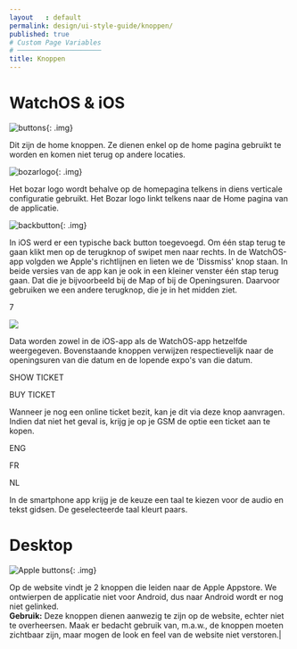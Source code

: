 ```yaml
---
layout   : default
permalink: design/ui-style-guide/knoppen/
published: true
# Custom Page Variables
# ─────────────────────
title: Knoppen
---
```


# WatchOS & iOS

![buttons](../../../img/ui/buttons.png){: .img}

Dit zijn de home knoppen. Ze dienen enkel op de home pagina gebruikt te worden en komen niet terug op andere locaties.

![bozarlogo](../../../img/ui/bozar.png){: .img}

Het bozar logo wordt behalve op de homepagina telkens in diens verticale configuratie gebruikt. Het Bozar logo linkt telkens naar de Home pagina van de applicatie.

![backbutton](../../../img/ui/back.png){: .img}

In iOS werd er een typische back button toegevoegd. Om één stap terug te gaan klikt men op de terugknop of swipet men naar rechts. In de WatchOS-app volgden we Apple's richtlijnen en lieten we de 'Dissmiss' knop staan. In beide versies van de app kan je ook in een kleiner venster één stap terug gaan. Dat die je bijvoorbeeld bij de Map of bij de Openingsuren. Daarvoor gebruiken we een andere terugknop, die je in het midden ziet.

<div class="row">
    <div class="col-3">
        <p class="language">7</p>
    </div>
    <div class="col-4">
    </div>
    <div class="col-5">
        <img src="../../../img/ui/calendar.png" class="img calendar">
    </div>
</div>

Data worden zowel in de iOS-app als de WatchOS-app hetzelfde weergegeven. Bovenstaande knoppen verwijzen respectievelijk naar de openingsuren van die datum en de lopende expo's van die datum.

<div class="row">
    <div>
        <p class="language">SHOW TICKET</p>
        <p class="language">BUY TICKET</p>
    </div>
</div>

Wanneer je nog een online ticket bezit, kan je dit via deze knop aanvragen. Indien dat niet het geval is, krijg je op je GSM de optie een ticket aan te kopen.

<div class="row">
    <div>
        <p class="language">ENG</p>
        <p class="language">FR</p>
        <p class="language">NL</p>
    </div>
</div>

In de smartphone app krijg je de keuze een taal te kiezen voor de audio en tekst gidsen. De geselecteerde taal kleurt paars.

# Desktop

![Apple buttons](../../../img/ui/apple.png){: .img} 

Op de website vindt je 2 knoppen die leiden naar de Apple Appstore. We ontwierpen de applicatie niet voor Android, dus naar Android wordt er nog niet gelinked.  
**Gebruik:** Deze knoppen dienen aanwezig te zijn op de website, echter niet te overheersen. Maak er bedacht gebruik van, m.a.w., de knoppen moeten zichtbaar zijn, maar mogen de look en feel van de website niet verstoren.|

